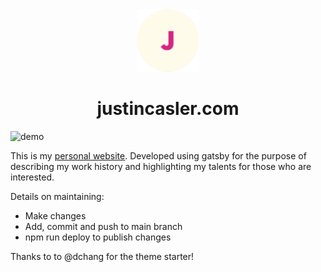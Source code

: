<div align="center">
  <img alt="Logo" src="https://github.com/JustinCasler/Personal_Website/blob/main/src/images/logo.png" width="100" />
</div>
<h1 align="center">
 justincasler.com 
</h1>

<img width="1427" alt="demo" src="https://user-images.githubusercontent.com/97986810/198133152-136e6744-c156-421c-ac83-b7e311b3656b.png">

This is my [personal website](https://justincasler.com/). Developed using gatsby for the purpose of describing my work history and highlighting my talents for those who are interested.

Details on maintaining:

- Make changes
- Add, commit and push to main branch
- npm run deploy to publish changes

Thanks to to @dchang for the theme starter!
